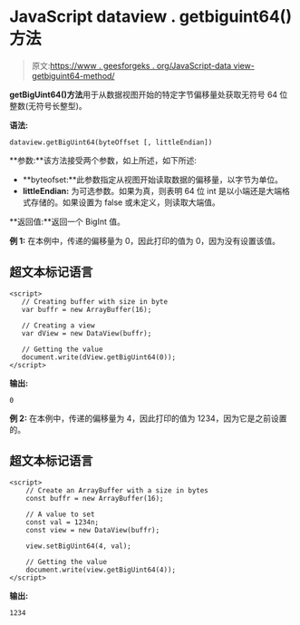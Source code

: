 # JavaScript dataview . getbiguint64()方法

> 原文:[https://www . geesforgeks . org/JavaScript-data view-getbiguint64-method/](https://www.geeksforgeeks.org/javascript-dataview-getbiguint64-method/)

**getBigUint64()方法**用于从数据视图开始的特定字节偏移量处获取无符号 64 位整数(无符号长整型)。

**语法:**

```
dataview.getBigUint64(byteOffset [, littleEndian])

```

**参数:**该方法接受两个参数，如上所述，如下所述:

*   **byteofset:**此参数指定从视图开始读取数据的偏移量，以字节为单位。
*   **littleEndian:** 为可选参数。如果为真，则表明 64 位 int 是以小端还是大端格式存储的。如果设置为 false 或未定义，则读取大端值。

**返回值:**返回一个 BigInt 值。

**例 1:** 在本例中，传递的偏移量为 0，因此打印的值为 0，因为没有设置该值。

## 超文本标记语言

```
<script> 
   // Creating buffer with size in byte 
   var buffr = new ArrayBuffer(16); 

   // Creating a view 
   var dView = new DataView(buffr);

   // Getting the value
   document.write(dView.getBigUint64(0));
</script>
```

**输出:**

```
0

```

**例 2:** 在本例中，传递的偏移量为 4，因此打印的值为 1234，因为它是之前设置的。

## 超文本标记语言

```
<script>
    // Create an ArrayBuffer with a size in bytes
    const buffr = new ArrayBuffer(16);

    // A value to set
    const val = 1234n;
    const view = new DataView(buffr);

    view.setBigUint64(4, val);

    // Getting the value
    document.write(view.getBigUint64(4));
</script>
```

**输出:**

```
1234

```